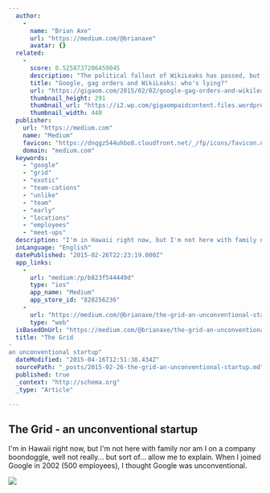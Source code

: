 ```yaml
---
  author: 
    - 
      name: "Brian Axe"
      url: "https://medium.com/@brianaxe"
      avatar: {}
  related: 
    - 
      score: 0.5258737206459045
      description: "The political fallout of WikiLeaks has passed, but the fury of law enforcement has not. More than four years after the organization published a trove of U.S. diplomatic cables, federal agents continue to wage a secret legal campaign to put the screws to those responsible."
      title: "Google, gag orders and WikiLeaks: who's lying?"
      url: "https://gigaom.com/2015/02/02/google-gag-orders-and-wikileaks-whos-lying/"
      thumbnail_height: 291
      thumbnail_url: "https://i2.wp.com/gigaompaidcontent.files.wordpress.com/2013/01/5252613090_8db898f5bb_z.jpg?fit=440%2C330&quality=80&strip=all"
      thumbnail_width: 440
  publisher: 
    url: "https://medium.com"
    name: "Medium"
    favicon: "https://dnqgz544uhbo8.cloudfront.net/_/fp/icons/favicon.n7eHNqdWyHhbTLN2-3a-6g.ico"
    domain: "medium.com"
  keywords: 
    - "google"
    - "grid"
    - "exotic"
    - "team-cations"
    - "unlike"
    - "team"
    - "early"
    - "locations"
    - "employees"
    - "meet-ups"
  description: "I'm in Hawaii right now, but I'm not here with family nor am I on a company boondoggle, well not really... but sort of... allow me to explain. When I joined Google in 2002 (500 employees), I thought Google was unconventional."
  inLanguage: "English"
  datePublished: "2015-02-26T22:23:19.000Z"
  app_links: 
    - 
      url: "medium:/p/b823f544449d"
      type: "ios"
      app_name: "Medium"
      app_store_id: "828256236"
    - 
      url: "https://medium.com/@brianaxe/the-grid-an-unconventional-startup-b823f544449d"
      type: "web"
  isBasedOnUrl: "https://medium.com/@brianaxe/the-grid-an-unconventional-startup-b823f544449d"
  title: "The Grid
-
an unconventional startup"
  dateModified: "2015-04-16T12:51:38.434Z"
  sourcePath: "_posts/2015-02-26-the-grid-an-unconventional-startup.md"
  published: true
  _context: "http://schema.org"
  _type: "Article"

---
```

<article style=""><h1>The Grid
-
an unconventional startup</h1><p>I'm in Hawaii right now, but I'm not here with family nor am I on a company boondoggle, well not really... but sort of... allow me to explain. When I joined Google in 2002 (500 employees), I thought Google was unconventional.</p><img src="https://d262ilb51hltx0.cloudfront.net/max/800/1*1I-PNso0E8oXXywbN7bAIQ.jpeg" /></article>